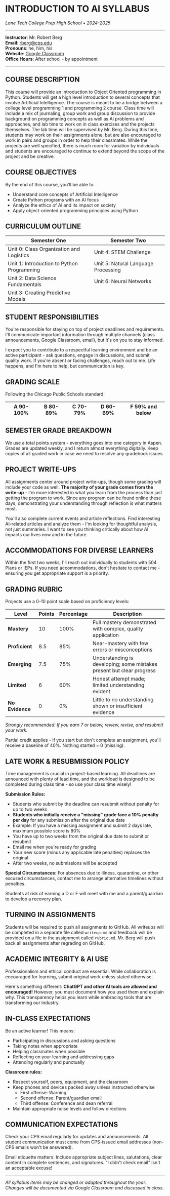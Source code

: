 # INTRODUCTION TO AI SYLLABUS
*Lane Tech College Prep High School • 2024-2025*

---

**Instructor**: Mr. Robert Berg  
**Email**: rberg@cps.edu  
**Pronouns**: he, him, his  
**Website**: [Google Classroom](https://classroom.google.com/)  
**Office Hours**: After school - by appointment

---

## COURSE DESCRIPTION

This course will provide an introduction to Object Oriented programming in Python. Students will get a high level introduction to several concepts that involve Artificial Intelligence. The course is meant to be a bridge between a college level programming 1 and programming 2 course. Class time will include a mix of journaling, group work and group discussion to provide background on programming concepts as well as AI problems and approaches, and lab time to work on in class exercises and the projects themselves. The lab time will be supervised by Mr. Berg. During this time, students may work on their assignments alone, but are also encouraged to work in pairs and groups in order to help their classmates. While the projects are well specified, there is much room for variation by individuals and students are encouraged to continue to extend beyond the scope of the project and be creative.

## COURSE OBJECTIVES

By the end of this course, you'll be able to:

* Understand core concepts of Artificial Intelligence
* Create Python programs with an AI focus
* Analyze the ethics of AI and its impact on society
* Apply object-oriented programming principles using Python

## CURRICULUM OUTLINE

| **Semester One** | **Semester Two** |
|------------------|------------------|
| Unit 0: Class Organization and Logistics | Unit 4: STEM Challenge |
| Unit 1: Introduction to Python Programming | Unit 5: Natural Language Processing |
| Unit 2: Data Science Fundamentals | Unit 6: Neural Networks |
| Unit 3: Creating Predictive Models | |

## STUDENT RESPONSIBILITIES

You're responsible for staying on top of project deadlines and requirements. I'll communicate important information through multiple channels (class announcements, Google Classroom, email), but it's on you to stay informed.

I expect you to contribute to a respectful learning environment and be an active participant - ask questions, engage in discussions, and submit quality work. If you're absent or facing challenges, reach out to me. Life happens, and I'm here to help, but communication is key.

## GRADING SCALE

Following the Chicago Public Schools standard:

| **A** 90-100% | **B** 80-89% | **C** 70-79% | **D** 60-69% | **F** 59% and below |
|:-------------:|:-------------:|:-------------:|:-------------:|:-------------------:|

## SEMESTER GRADE BREAKDOWN

We use a total points system - everything goes into one category in Aspen. Grades are updated weekly, and I return almost everything digitally. Keep copies of all graded work in case we need to resolve any gradebook issues.

## PROJECT WRITE-UPS

All assignments center around project write-ups, though some grading will include your code as well. **The majority of your grade comes from the write-up** - I'm more interested in what you learn from the process than just getting the program to work. Since any program can be found online these days, demonstrating your understanding through reflection is what matters most.

You'll also complete current events and article reflections. Find interesting AI-related articles and analyze them - I'm looking for thoughtful analysis, not just summaries. I want to see you thinking critically about how AI impacts our lives now and in the future.

## ACCOMMODATIONS FOR DIVERSE LEARNERS

Within the first two weeks, I'll reach out individually to students with 504 Plans or IEPs. If you need accommodations, don't hesitate to contact me - ensuring you get appropriate support is a priority.

## GRADING RUBRIC

Projects use a 0-10 point scale based on proficiency levels:

| **Level** | **Points** | **Percentage** | **Description** |
|-----------|------------|----------------|-----------------|
| **Mastery** | 10 | 100% | Full mastery demonstrated with complex, quality application |
| **Proficient** | 8.5 | 85% | Near-mastery with few errors or misconceptions |
| **Emerging** | 7.5 | 75% | Understanding is developing; some mistakes present but clear progress |
| **Limited** | 6 | 60% | Honest attempt made; limited understanding evident |
| **No Evidence** | 0 | 0% | Little to no understanding shown or insufficient evidence |

*Strongly recommended: If you earn 7 or below, review, revise, and resubmit your work.*

Partial credit applies - if you start but don't complete an assignment, you'll receive a baseline of 40%. Nothing started = 0 (missing).

## LATE WORK & RESUBMISSION POLICY

Time management is crucial in project-based learning. All deadlines are announced with plenty of lead time, and the workload is designed to be completed during class time - so use your class time wisely!

**Submission Rules:**
- Students who submit by the deadline can resubmit without penalty for up to two weeks
- **Students who initially receive a "missing" grade face a 10% penalty per day** for any submission after the original due date
- Example: If you have a missing assignment and submit 2 days late, maximum possible score is 80%
- You have up to two weeks from the original due date to submit or resubmit
- Email me when you're ready for grading
- Your new score (minus any applicable late penalties) replaces the original
- After two weeks, no submissions will be accepted

**Special Circumstances:**
For absences due to illness, quarantine, or other excused circumstances, contact me to arrange alternative timelines without penalties.

Students at risk of earning a D or F will meet with me and a parent/guardian to develop a recovery plan.

## TURNING IN ASSIGNMENTS

Students will be required to push all assignments to GitHub. All writeups will be completed in a separate file called `writeup.md` and feedback will be provided on a file in the assignment called `rubric.md`. Mr. Berg will push back all assignments after regrading on GitHub.

## ACADEMIC INTEGRITY & AI USE

Professionalism and ethical conduct are essential. While collaboration is encouraged for learning, submit original work unless stated otherwise.

Here's something different: **ChatGPT and other AI tools are allowed and encouraged!** However, you must document how you used them and explain why. This transparency helps you learn while embracing tools that are transforming our industry.

## IN-CLASS EXPECTATIONS

Be an active learner! This means:
- Participating in discussions and asking questions
- Taking notes when appropriate
- Helping classmates when possible
- Reflecting on your learning and addressing gaps
- Attending regularly and punctually

**Classroom rules:**
- Respect yourself, peers, equipment, and the classroom
- Keep phones and devices packed away unless instructed otherwise
  - First offense: Warning
  - Second offense: Parent/guardian email
  - Third offense: Conference and dean referral
- Maintain appropriate noise levels and follow directions

## COMMUNICATION EXPECTATIONS

Check your CPS email regularly for updates and announcements. All student communication must come from CPS-issued email addresses (non-CPS emails won't be answered).

Email etiquette matters: Include appropriate subject lines, salutations, clear content in complete sentences, and signatures. "I didn't check email" isn't an acceptable excuse!

---

*All syllabus items may be changed or adapted throughout the year. Changes will be documented via Google Classroom and discussed in class.*
